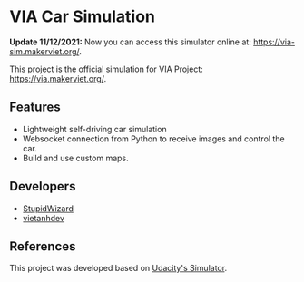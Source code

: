# VIA Car Simulation

**Update 11/12/2021:** Now you can access this simulator online at: <https://via-sim.makerviet.org/>.

This project is the official simulation for VIA Project: <https://via.makerviet.org/>.

## Features

- Lightweight self-driving car simulation
- Websocket connection from Python to receive images and control the car.
- Build and use custom maps.

## Developers

- [StupidWizard](https://github.com/StupidWizard)
- [vietanhdev](https://github.com/vietanhdev)

## References

This project was developed based on [Udacity's Simulator](https://github.com/udacity/self-driving-car-sim).
